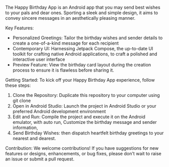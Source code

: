 The Happy Birthday App is an Android app that you may send best wishes to your pals and dear ones. Sporting a sleek and simple design, it aims to convey sincere messages in an aesthetically pleasing manner.

Key Features:
- Personalized Greetings: Tailor the birthday wishes and sender details to create a one-of-a-kind message for each recipient
- Contemporary UI: Harnessing Jetpack Compose, the up-to-date UI toolkit for crafting native Android applications, to craft a polished and interactive user interface
- Preview Feature: View the birthday card layout during the creation process to ensure it is flawless before sharing it.

Getting Started:
To kick off your Happy Birthday App experience, follow these steps:
1. Clone the Repository: Duplicate this repository to your computer using git clone
2. Open in Android Studio: Launch the project in Android Studio or your preferred Android development environment
3. Edit and Run: Compile the project and execute it on the Android emulator, with auto run, Customize the birthday message and sender information,
4. Send Birthday Wishes: then dispatch heartfelt birthday greetings to your nearest and dearest.

Contribution:
We welcome contributions! If you have suggestions for new features or designs, enhancements, or bug fixes, please don't wait to raise an issue or submit a pull request.
